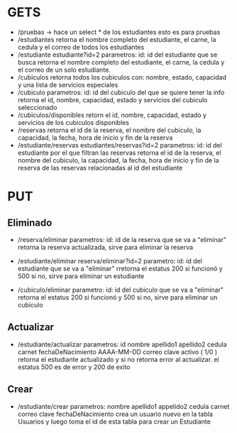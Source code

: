 # GETS
- /pruebas -> hace un select * de los estudiantes esto es para pruebas
- /estudiantes 
    retorna el nombre completo del estudiante, el carne,
    la cedula y el correo de todos los estudiantes
- /estudiante  estudiante?id=2
    parametros: 
        id: id del estudiante que se busca
    retorna el nombre completo del estudiante, el carne,
    la cedula y el correo de un solo estudiante.
- /cubiculos 
    retorna todos los cubiculos con: nombre, estado, capacidad
    y una lista de servicios especiales
- /cubiculo 
    parametros:
        id: id del cubiculo del que se quiere tener la info
    retorna el id, nombre, capacidad, estado y servicios del 
    cubiculo seleccionado
- /cubiculos/disponibles
    retorn el id, nombre, capacidad, estado y servicios 
    de los cubiculos disponibles
- /reservas
    retorna el id de la reserva, el nombre del cubiculo, la capacidad, la fecha, hora de inicio y fin de la reserva
- /estudiante/reservas   estudiantes/reservas?id=2
    parametros:
        id: id del estudiante por el que filtran las reservas
    retorna el id de la reserva, el nombre del cubiculo, la capacidad, la fecha, hora de inicio y fin de la reserva de las reservas relacionadas al id del estudiante 
# PUT
## Eliminado
- /reserva/eliminar
    parametros: 
        id: id de la reserva que se va a "eliminar"
    retorna la reserva actualizada, sirve para eliminar la reserva 

- /estudiante/eliminar  reserva/eliminar?id=2
    parametro:
        id: id del estudiante que se va a "eliminar"
    rretorna el estatus 200 si funcionó y 500 si no, sirve para eliminar un estudiante

- /cubiculo/eliminar
    parametro:
        id: id del cubiculo que se va a "eliminar"
    retorna el estatus 200 si funcionó y 500 si no, sirve para eliminar un cubiculo

## Actualizar
- /estudiante/actualizar
    parametros:
        id
        nombre
        apellido1
        apellido2
        cedula
        carnet
        fechaDeNacimiento AAAA-MM-DD
        correo
        clave
        activo ( 1/0 )
    retorna el estudiante actualizado y si no retorna 
    error al actualizar. el estatus 500 es de error y
    200 de exito

## Crear 

- /estudiante/crear
    parametros:
        nombre
        apellido1
        appelido2
        cedula
        carnet
        correo
        clave
        fechaDeNacimiento
    crea un usuario nuevo en la tabla Usuarios y luego toma el id de esta tabla para crear un Estudiante